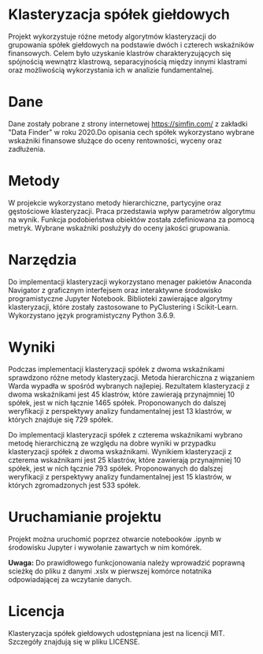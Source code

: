 # Klasteryzacja spółek giełdowych 
Projekt wykorzystuje różne metody algorytmów klasteryzacji do grupowania spółek giełdowych na podstawie dwóch i czterech wskaźników finansowych. Celem było uzyskanie klastrów charakteryzujących się spójnością wewnątrz klastrową, separacyjnością między innymi klastrami oraz możliwością wykorzystania ich w analizie fundamentalnej.
# Dane

Dane zostały pobrane z strony internetowej https://simfin.com/ z zakładki "Data Finder" w roku 2020.Do opisania cech spółek wykorzystano wybrane wskaźniki finansowe służące do oceny rentowności, wyceny oraz zadłużenia.
# Metody

W projekcie wykorzystano metody hierarchiczne, partycyjne oraz gęstościowe klasteryzacji. Praca przedstawia wpływ parametrów algorytmu na wynik. Funkcja podobieństwa obiektów została zdefiniowana za pomocą metryk. Wybrane wskaźniki posłużyły do oceny jakości grupowania.
# Narzędzia

Do implementacji klasteryzacji wykorzystano menager pakietów Anaconda Navigator z graficznym interfejsem oraz interaktywne środowisko programistyczne Jupyter Notebook. Biblioteki zawierające algorytmy klasteryzacji, które zostały zastosowane to PyClustering i Scikit-Learn. Wykorzystano język programistyczny Python 3.6.9.
# Wyniki

Podczas implementacji klasteryzacji spółek z dwoma wskaźnikami sprawdzono różne metody klasteryzacji. Metoda hierarchiczna z wiązaniem Warda wypadła w spośród wybranych najlepiej. Rezultatem klasteryzacji z dwoma wskaźnikami jest 45 klastrów, które zawierają przynajmniej 10 spółek, jest w nich łącznie 1465 spółek. Proponowanych do dalszej weryfikacji z perspektywy analizy fundamentalnej jest 13 klastrów, w których znajduje się 729 spółek.

Do implementacji klasteryzacji spółek z czterema wskaźnikami wybrano metodę hierarchiczną ze względu na dobre wyniki w przypadku klasteryzacji spółek z dwoma wskaźnikami. Wynikiem klasteryzacji z czterema wskaźnikami jest 25 klastrów, które zawierają przynajmniej 10 spółek, jest w nich łącznie 793 spółek. Proponowanych do dalszej weryfikacji z perspektywy analizy fundamentalnej jest 15 klastrów, w których zgromadzonych jest 533 spółek.
# Uruchamianie projektu

Projekt można uruchomić poprzez otwarcie notebooków .ipynb w środowisku Jupyter i wywołanie zawartych w nim komórek.

**Uwaga:** Do prawidłowego funkcjonowania należy wprowadzić poprawną scieżkę do pliku z danymi .xslx w pierwszej komórce notatnika odpowiadającej za wczytanie danych.
# Licencja

Klasteryzacja spółek giełdowych udostępniana jest na licencji MIT. Szczegóły znajdują się w pliku LICENSE.
